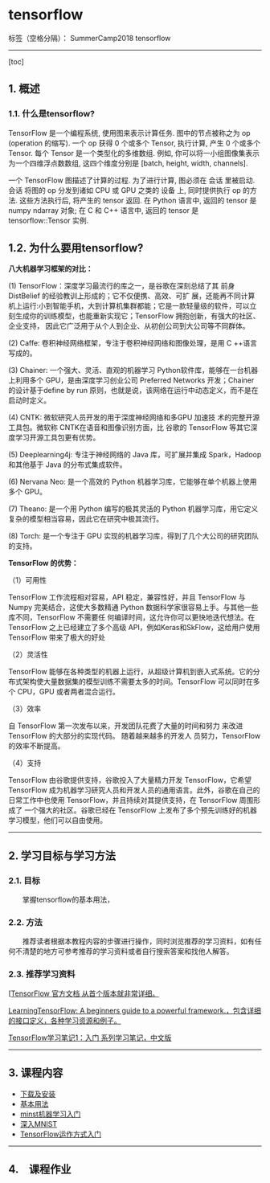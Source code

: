 # tensorflow

标签（空格分隔）： SummerCamp2018 tensorflow

---

  [toc]

## 1. 概述

###  1.1. 什么是tensorflow?

TensorFlow 是一个编程系统, 使用图来表示计算任务. 图中的节点被称之为 op (operation 的缩写). 一个 op 获得 0 个或多个 Tensor, 执行计算, 产生 0 个或多个 Tensor. 每个 Tensor 是一个类型化的多维数组. 例如, 你可以将一小组图像集表示为一个四维浮点数数组, 这四个维度分别是 [batch, height, width, channels].

一个 TensorFlow 图描述了计算的过程. 为了进行计算, 图必须在 会话 里被启动. 会话 将图的 op 分发到诸如 CPU 或 GPU 之类的 设备 上, 同时提供执行 op 的方法. 这些方法执行后, 将产生的 tensor 返回. 在 Python 语言中, 返回的 tensor 是 numpy ndarray 对象; 在 C 和 C++ 语言中, 返回的 tensor 是 tensorflow::Tensor 实例.

## 1.2. 为什么要用tensorflow?

**八大机器学习框架的对比：**

(1)  TensorFlow：深度学习最流行的库之一，是谷歌在深刻总结了其 前身 DistBelief 的经验教训上形成的；它不仅便携、高效、可扩 展，还能再不同计算机上运行:小到智能手机，大到计算机集群都能；它是一款轻量级的软件，可以立刻生成你的训练模型，也能重新实现它；TensorFlow 拥抱创新，有强大的社区、企业支持， 因此它广泛用于从个人到企业、从初创公司到大公司等不同群体。

(2) Caffe: 卷积神经网络框架，专注于卷积神经网络和图像处理，是用 C ++语言写成的。

(3)  Chainer: 一个强大、灵活、直观的机器学习 Python软件库，能够在一台机器上利用多个 GPU，是由深度学习创业公司 Preferred Networks 开发；Chainer 的设计基于define by run 原则，也就是说，该网络在运行中动态定义，而不是在启动时定义。

(4)  CNTK: 微软研究人员开发的用于深度神经网络和多GPU 加速技 术的完整开源工具包。微软称 CNTK在语音和图像识别方面，比 谷歌的 TensorFlow 等其它深度学习开源工具包更有优势。

(5) Deeplearning4j: 专注于神经网络的 Java 库，可扩展并集成 Spark，Hadoop 和其他基于 Java 的分布式集成软件。

(6) Nervana Neo: 是一个高效的 Python 机器学习库，它能够在单个机器上使用多个 GPU。

(7) Theano: 是一个用 Python 编写的极其灵活的 Python 机器学习库，用它定义复杂的模型相当容易，因此它在研究中极其流行。

(8) Torch: 是一个专注于 GPU 实现的机器学习库，得到了几个大公司的研究团队的支持。


**TensorFlow 的优势：**

（1）可用性

TensorFlow 工作流程相对容易，API 稳定，兼容性好，并且 TensorFlow 与 Numpy 完美结合，这使大多数精通 Python 数据科学家很容易上手。与其他一些库不同，TensorFlow 不需要任 何编译时间，这允许你可以更快地迭代想法。在TensorFlow 之上已经建立了多个高级 API，例如Keras和SkFlow，这给用户使用TensorFlow 带来了极大的好处

（2）灵活性

TensorFlow 能够在各种类型的机器上运行，从超级计算机到嵌入式系统。它的分布式架构使大量数据集的模型训练不需要太多的时间。TensorFlow 可以同时在多个 CPU，GPU 或者两者混合运行。

（3）效率

自 TensorFlow 第一次发布以来，开发团队花费了大量的时间和努力 来改进TensorFlow 的大部分的实现代码。 随着越来越多的开发人 员努力，TensorFlow 的效率不断提高。

（4）支持

TensorFlow 由谷歌提供支持，谷歌投入了大量精力开发 TensorFlow，它希望 TensorFlow 成为机器学习研究人员和开发人员的通用语言。此外，谷歌在自己的日常工作中也使用 TensorFlow，并且持续对其提供支持，在 TensorFlow 周围形成了 一个强大的社区。谷歌已经在 TensorFlow 上发布了多个预先训练好的机器学习模型，他们可以自由使用。

---

## 2. 学习目标与学习方法
### 2.1. 目标
　　掌握tensorflow的基本用法，

### 2.2. 方法
　　推荐读者根据本教程内容的步骤进行操作，同时浏览推荐的学习资料，如有任何不清楚的地方可参考推荐的学习资料或者自行搜索答案和找他人解答。
　　
### 2.3. 推荐学习资料

[[TensorFlow 官方文档 从首个版本就非常详细。](http://wiki.jikexueyuan.com/project/tensorflow-zh/)

[LearningTensorFlow: A beginners guide to a powerful framework.，包含详细的接口定义，各种学习资源和例子。](http://learningtensorflow.com/index.html)

[TensorFlow学习笔记1：入门 系列学习笔记，中文版](http://www.jeyzhang.com/tensorflow-learning-notes.html)


---

## 3. 课程内容
* [下载及安装](content/下载与安装.md)
* [基本用法](content/基本用法.md)
* [minst机器学习入门](content/MNIST机器学习入门/MNIST机器学习入门.md)
* [深入MNIST](content/深入MNIST.md)
* [TensorFlow运作方式入门](content/TensorFlow运作方式入门/TensorFlow运作方式入门.md)




---

## 4.　课程作业


